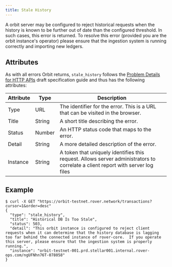 ```yaml
---
title: Stale History
---
```


A orbit server may be configured to reject historical requests when the history is known to be further out of date than the configured threshold.  In such cases, this error is returned.  To resolve this error (provided you are the orbit instance's operator) please ensure that the ingestion system is running correctly and importing new ledgers.

## Attributes

As with all errors Orbit returns, `stale_history` follows the [Problem Details for HTTP APIs](https://tools.ietf.org/html/draft-ietf-appsawg-http-problem-00) draft specification guide and thus has the following attributes:

| Attribute | Type   | Description                                                                                                                     |
| --------- | ----   | ------------------------------------------------------------------------------------------------------------------------------- |
| Type      | URL    | The identifier for the error.  This is a URL that can be visited in the browser.                                                |
| Title     | String | A short title describing the error.                                                                                             |
| Status    | Number | An HTTP status code that maps to the error.                                                                                     |
| Detail    | String | A more detailed description of the error.                                                                                       |
| Instance  | String | A token that uniquely identifies this request. Allows server administrators to correlate a client report with server log files  |

## Example

```shell
$ curl -X GET "https://orbit-testnet.rover.network/transactions?cursor=1&order=desc"
{
  "type": "stale_history",
  "title": "Historical DB Is Too Stale",
  "status": 503,
  "detail": "This orbit instance is configured to reject client requests when it can determine that the history database is lagging too far behind the connected instance of rover-core.  If you operate this server, please ensure that the ingestion system is properly running.",
  "instance": "orbit-testnet-001.prd.stellar001.internal.rover-ops.com/ngUFNhn76T-078058"
}
```
